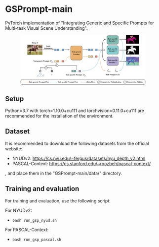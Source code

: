 # GSPrompt-main

PyTorch implementation of "Integrating Generic and Specific Prompts for Multi-task Visual Scene Understanding".

<div align="center">
  <img width="80%" alt="" src="GSPrompt.png">
</div>

## Setup
Python=3.7 with torch=1.10.0+cu111 and torchvision=0.11.0+cu111 are recommended for the installation of the environment.

## Dataset
It is recommended to download the following datasets from the official website:

- NYUDv2: https://cs.nyu.edu/~fergus/datasets/nyu_depth_v2.html
- PASCAL-Context: https://cs.stanford.edu/~roozbeh/pascal-context/

, and place them in the "GSPrompt-main/data/" directory.

## Training and evaluation
For training and evaluation, use the following script:

For NYUDv2:
- `bash run_gsp_nyud.sh`

For PASCAL-Context:
- `bash run_gsp_pascal.sh`

